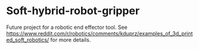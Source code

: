# Soft-hybrid-robot-gripper
Future project for a robotic end effector tool. See https://www.reddit.com/r/robotics/comments/kduprz/examples_of_3d_printed_soft_robotics/ for more details.
